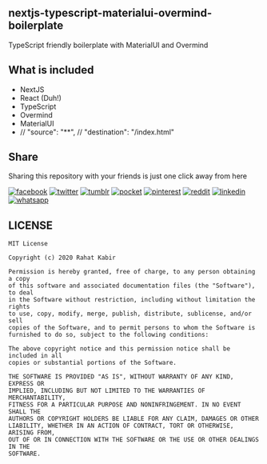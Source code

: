 ## nextjs-typescript-materialui-overmind-boilerplate
TypeScript friendly boilerplate with MaterialUI and Overmind

## What is included
* NextJS
* React (Duh!)
* TypeScript
* Overmind
* MaterialUI
* 
  // "source": "**",
  // "destination": "/index.html"

## Share
Sharing this repository with your friends is just one click away from here

[![facebook](https://image.flaticon.com/icons/png/32/124/124010.png)](https://www.facebook.com/sharer/sharer.php?u=https://github.com/p32929/nextjs-typescript-materialui-overmind-boilerplate/)
[![twitter](https://image.flaticon.com/icons/png/32/124/124021.png)](https://twitter.com/intent/tweet?source=https://github.com/p32929/nextjs-typescript-materialui-overmind-boilerplate/)
[![tumblr](https://image.flaticon.com/icons/png/32/124/124012.png)](https://www.tumblr.com/share?v=3&u=https://github.com/p32929/nextjs-typescript-materialui-overmind-boilerplate/)
[![pocket](https://image.flaticon.com/icons/png/32/732/732238.png)](https://getpocket.com/save?url=https://github.com/p32929/nextjs-typescript-materialui-overmind-boilerplate/)
[![pinterest](https://image.flaticon.com/icons/png/32/124/124039.png)](https://pinterest.com/pin/create/button/?url=https://github.com/p32929/nextjs-typescript-materialui-overmind-boilerplate/)
[![reddit](https://image.flaticon.com/icons/png/32/2111/2111589.png)](https://www.reddit.com/submit?url=https://github.com/p32929/nextjs-typescript-materialui-overmind-boilerplate/)
[![linkedin](https://image.flaticon.com/icons/png/32/1409/1409945.png)](https://www.linkedin.com/shareArticle?mini=true&url=https://github.com/p32929/nextjs-typescript-materialui-overmind-boilerplate/)
[![whatsapp](https://image.flaticon.com/icons/png/32/733/733585.png)](https://api.whatsapp.com/send?text=https://github.com/p32929/nextjs-typescript-materialui-overmind-boilerplate/) 

## LICENSE
```
MIT License

Copyright (c) 2020 Rahat Kabir

Permission is hereby granted, free of charge, to any person obtaining a copy
of this software and associated documentation files (the "Software"), to deal
in the Software without restriction, including without limitation the rights
to use, copy, modify, merge, publish, distribute, sublicense, and/or sell
copies of the Software, and to permit persons to whom the Software is
furnished to do so, subject to the following conditions:

The above copyright notice and this permission notice shall be included in all
copies or substantial portions of the Software.

THE SOFTWARE IS PROVIDED "AS IS", WITHOUT WARRANTY OF ANY KIND, EXPRESS OR
IMPLIED, INCLUDING BUT NOT LIMITED TO THE WARRANTIES OF MERCHANTABILITY,
FITNESS FOR A PARTICULAR PURPOSE AND NONINFRINGEMENT. IN NO EVENT SHALL THE
AUTHORS OR COPYRIGHT HOLDERS BE LIABLE FOR ANY CLAIM, DAMAGES OR OTHER
LIABILITY, WHETHER IN AN ACTION OF CONTRACT, TORT OR OTHERWISE, ARISING FROM,
OUT OF OR IN CONNECTION WITH THE SOFTWARE OR THE USE OR OTHER DEALINGS IN THE
SOFTWARE.

```
